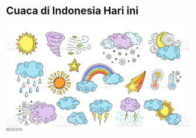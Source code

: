 # Cuaca di Indonesia Hari ini

<p align="center">
  <img width="600" height="300" src="https://github.com/Megawati07/cuaca_today_BMKG/blob/main/gambar1.jpg">
</p>

<div align="center">

